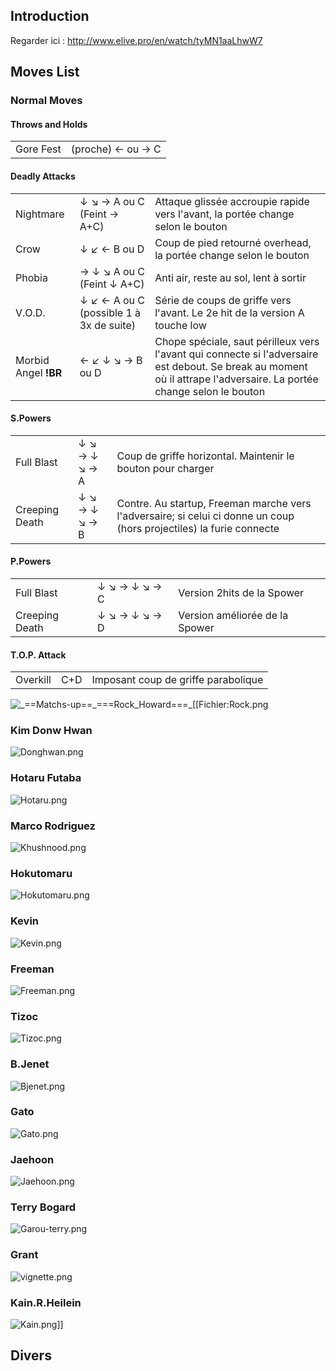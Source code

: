 ## Introduction

Regarder ici : <http://www.elive.pro/en/watch/tyMN1aaLhwW7>

## Moves List

### Normal Moves

#### Throws and Holds

|           |                   |
|-----------|-------------------|
| Gore Fest | (proche) ← ou → C |

#### Deadly Attacks

|                      |                                         |                                                                                                                                                                      |
|----------------------|-----------------------------------------|----------------------------------------------------------------------------------------------------------------------------------------------------------------------|
| Nightmare            | ↓ ↘ → A ou C (Feint → A+C)              | Attaque glissée accroupie rapide vers l'avant, la portée change selon le bouton                                                                                      |
| Crow                 | ↓ ↙ ← B ou D                            | Coup de pied retourné overhead, la portée change selon le bouton                                                                                                     |
| Phobia               | → ↓ ↘ A ou C (Feint ↓ A+C)              | Anti air, reste au sol, lent à sortir                                                                                                                                |
| V.O.D.               | ↓ ↙ ← A ou C (possible 1 à 3x de suite) | Série de coups de griffe vers l'avant. Le 2e hit de la version A touche low                                                                                          |
| Morbid Angel **!BR** | ← ↙ ↓ ↘ → B ou D                        | Chope spéciale, saut périlleux vers l'avant qui connecte si l'adversaire est debout. Se break au moment où il attrape l'adversaire. La portée change selon le bouton |

#### S.Powers

|                |               |                                                                                                                      |
|----------------|---------------|----------------------------------------------------------------------------------------------------------------------|
| Full Blast     | ↓ ↘ → ↓ ↘ → A | Coup de griffe horizontal. Maintenir le bouton pour charger                                                          |
| Creeping Death | ↓ ↘ → ↓ ↘ → B | Contre. Au startup, Freeman marche vers l'adversaire; si celui ci donne un coup (hors projectiles) la furie connecte |

#### P.Powers

|                |               |                                |
|----------------|---------------|--------------------------------|
| Full Blast     | ↓ ↘ → ↓ ↘ → C | Version 2hits de la Spower     |
| Creeping Death | ↓ ↘ → ↓ ↘ → D | Version améliorée de la Spower |

#### T.O.P. Attack

|          |     |                                     |
|----------|-----|-------------------------------------|
| Overkill | C+D | Imposant coup de griffe parabolique |

![](_==Matchs-up==_===Rock_Howard===_[[Fichier:Rock.png‎ "_==Matchs-up==_===Rock_Howard===_[[Fichier:Rock.png‎")

### Kim Donw Hwan

![](Donghwan.png‎ "Donghwan.png‎")

### Hotaru Futaba

![](Hotaru.png‎ "Hotaru.png‎")

### Marco Rodriguez

![](Khushnood.png‎ "Khushnood.png‎")

### Hokutomaru

![](Hokutomaru.png "Hokutomaru.png")

### Kevin

![](Kevin.png‎ "Kevin.png‎")

### Freeman

![](Freeman.png‎ "Freeman.png‎")

### Tizoc

![](Tizoc.png‎ "Tizoc.png‎")

### B.Jenet

![](Bjenet.png‎ "Bjenet.png‎")

### Gato

![](Gato.png‎ "Gato.png‎")

### Jaehoon

![](Jaehoon.png‎ "Jaehoon.png‎")

### Terry Bogard

![](Garou-terry.png‎ "Garou-terry.png‎")

### Grant

![](vignette.png "vignette.png")

### Kain.R.Heilein

![](Kain.png‎ "Kain.png‎")\]\]

## Divers
